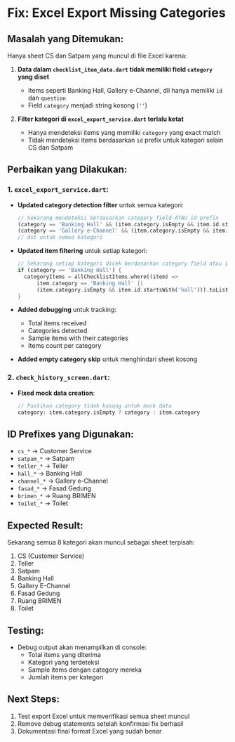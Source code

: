 # Fix: Excel Export Missing Categories

## Masalah yang Ditemukan:
Hanya sheet CS dan Satpam yang muncul di file Excel karena:

1. **Data dalam `checklist_item_data.dart` tidak memiliki field `category` yang diset**
   - Items seperti Banking Hall, Gallery e-Channel, dll hanya memiliki `id` dan `question`
   - Field `category` menjadi string kosong (`''`)

2. **Filter kategori di `excel_export_service.dart` terlalu ketat**
   - Hanya mendeteksi items yang memiliki `category` yang exact match
   - Tidak mendeteksi items berdasarkan `id` prefix untuk kategori selain CS dan Satpam

## Perbaikan yang Dilakukan:

### 1. `excel_export_service.dart`:
- **Updated category detection filter** untuk semua kategori:
  ```dart
  // Sekarang mendeteksi berdasarkan category field ATAU id prefix
  (category == 'Banking Hall' && (item.category.isEmpty && item.id.startsWith('hall')))
  (category == 'Gallery e-Channel' && (item.category.isEmpty && item.id.startsWith('channel')))
  // dst untuk semua kategori
  ```

- **Updated item filtering** untuk setiap kategori:
  ```dart
  // Sekarang setiap kategori dicek berdasarkan category field atau id prefix
  if (category == 'Banking Hall') {
    categoryItems = allChecklistItems.where((item) => 
        item.category == 'Banking Hall' || 
        (item.category.isEmpty && item.id.startsWith('hall'))).toList();
  }
  ```

- **Added debugging** untuk tracking:
  - Total items received
  - Categories detected
  - Sample items with their categories
  - Items count per category

- **Added empty category skip** untuk menghindari sheet kosong

### 2. `check_history_screen.dart`:
- **Fixed mock data creation**:
  ```dart
  // Pastikan category tidak kosong untuk mock data
  category: item.category.isEmpty ? category : item.category
  ```

## ID Prefixes yang Digunakan:
- `cs_*` → Customer Service
- `satpam_*` → Satpam  
- `teller_*` → Teller
- `hall_*` → Banking Hall
- `channel_*` → Gallery e-Channel
- `fasad_*` → Fasad Gedung
- `brimen_*` → Ruang BRIMEN
- `toilet_*` → Toilet

## Expected Result:
Sekarang semua 8 kategori akan muncul sebagai sheet terpisah:
1. CS (Customer Service)
2. Teller
3. Satpam
4. Banking Hall
5. Gallery E-Channel
6. Fasad Gedung
7. Ruang BRIMEN
8. Toilet

## Testing:
- Debug output akan menampilkan di console:
  - Total items yang diterima
  - Kategori yang terdeteksi
  - Sample items dengan category mereka
  - Jumlah items per kategori

## Next Steps:
1. Test export Excel untuk memverifikasi semua sheet muncul
2. Remove debug statements setelah konfirmasi fix berhasil
3. Dokumentasi final format Excel yang sudah benar
